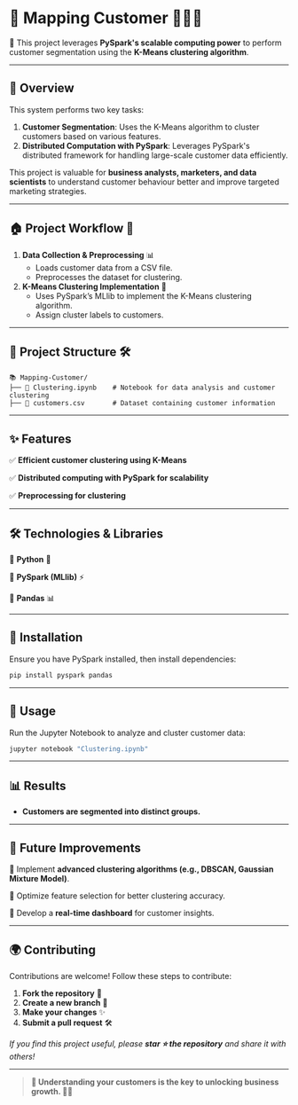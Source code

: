 # 📌 Mapping Customer 🧑🏻‍💼
🚀 This project leverages **PySpark's scalable computing power** to perform customer segmentation using the **K-Means clustering algorithm**.

---

## 🎯 Overview
This system performs two key tasks:
1. **Customer Segmentation**: Uses the K-Means algorithm to cluster customers based on various features.
2. **Distributed Computation with PySpark**: Leverages PySpark's distributed framework for handling large-scale customer data efficiently.

This project is valuable for **business analysts, marketers, and data scientists** to understand customer behaviour better and improve targeted marketing strategies.

---

## 🏠 Project Workflow 📌
1. **Data Collection & Preprocessing** 📊
   - Loads customer data from a CSV file.
   - Preprocesses the dataset for clustering.
2. **K-Means Clustering Implementation** 🤖
   - Uses PySpark’s MLlib to implement the K-Means clustering algorithm.
   - Assign cluster labels to customers.

---

## 📂 Project Structure 🛠️
```
📚 Mapping-Customer/
├── 📘 Clustering.ipynb    # Notebook for data analysis and customer clustering
├── 📗 customers.csv       # Dataset containing customer information
```

---

## ✨ Features
✅ **Efficient customer clustering using K-Means**  

✅ **Distributed computing with PySpark for scalability**  

✅ **Preprocessing for clustering**    

---

## 🛠 Technologies & Libraries
🔹 **Python** 🐍  

🔹 **PySpark (MLlib)** ⚡  

🔹 **Pandas** 📊   

---

## 🚀 Installation
Ensure you have PySpark installed, then install dependencies:
```sh
pip install pyspark pandas
```

---

## 🎥 Usage
Run the Jupyter Notebook to analyze and cluster customer data:
```sh
jupyter notebook "Clustering.ipynb"
```

---

## 📊 Results
- **Customers are segmented into distinct groups.**

---

## 🌟 Future Improvements
🌟 Implement **advanced clustering algorithms (e.g., DBSCAN, Gaussian Mixture Model)**.

🌟 Optimize feature selection for better clustering accuracy.  

🌟 Develop a **real-time dashboard** for customer insights.  

---

## 🌍 Contributing
Contributions are welcome! Follow these steps to contribute:
1. **Fork the repository** 🌾  
2. **Create a new branch** 🌱  
3. **Make your changes** ✨  
4. **Submit a pull request** 🛠

*If you find this project useful, please **star ⭐ the repository** and share it with others!*  

---

> **🏰 Understanding your customers is the key to unlocking business growth. 🚀🌟**
